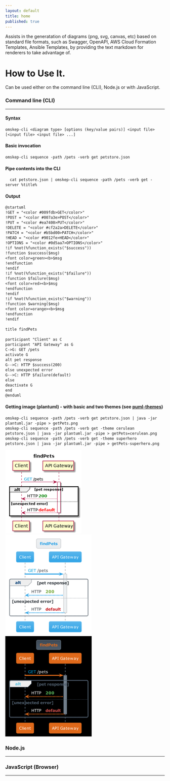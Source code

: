 ```yaml
---
layout: default
title: home
published: true
---
```


Assists in the generatation of diagrams (png, svg, canvas, etc) based on standard file formats, such as Swagger, OpenAPI, AWS Cloud Formation Templates, Ansible Templates, by providing the text markdown for renderers to take advantage of.

# How to Use It.
Can be used either on the command line (CLI), Node.js or with JavaScript.

### Command line (CLI)
<hr/>
  
#### Syntax
~~~
omskep-cli <diagram type> [options (key/value pairs)] <input file> [<input file> <input file> ...]

~~~

#### Basic invocation
~~~
omskep-cli sequence -path /pets -verb get petstore.json
~~~

#### Pipe contents into the CLI
~~~
  cat petstore.json | omskep-cli sequence -path /pets -verb get -server %title% 
~~~

#### Output
~~~
@startuml
!GET = "<color #009fdb>GET</color>"
!POST = "<color #007a3e>POST</color>"
!PUT = "<color #ea7400>PUT</color>"
!DELETE = "<color #cf2a2a>DELETE</color>"
!PATCH = "<color #b5bd00>PATCH</color>"
!HEAD = "<color #9012fe>HEAD</color>"
!OPTIONS = "<color #0d5aa7>OPTIONS</color>"
!if %not(%function_exists("$success"))
!function $success($msg)
<font color=green><b>$msg
!endfunction
!endif
!if %not(%function_exists("$failure"))
!function $failure($msg)
<font color=red><b>$msg
!endfunction
!endif
!if %not(%function_exists("$warning"))
!function $warning($msg)
<font color=orange><b>$msg
!endfunction
!endif

title findPets

participant "Client" as C
participant "API Gateway" as G
C->G: GET /pets
activate G
alt pet response
G-->C: HTTP $success(200)
else unexpected error
G-->C: HTTP $failure(default)
else 
deactivate G
end
@enduml

~~~

#### Getting image (plantuml) - with basic and two themes (see [puml-themes](https://bschwarz.github.io/puml-themes/))
~~~
omskep-cli sequence -path /pets -verb get petstore.json | java -jar plantuml.jar -pipe > getPets.png
omskep-cli sequence -path /pets -verb get -theme cerulean petstore.json | java -jar plantuml.jar -pipe > getPets=cerulean.png
omskep-cli sequence -path /pets -verb get -theme superhero petstore.json | java -jar plantuml.jar -pipe > getPets-superhero.png
~~~

![getPets Diagram](getPets.png) ![getPets Cerulean Diagram](getPets-cerulean.png) ![getPets Superhero Diagram](getPets-superhero.png)


### Node.js
<hr/>

### JavaScript (Browser)
<hr/>

